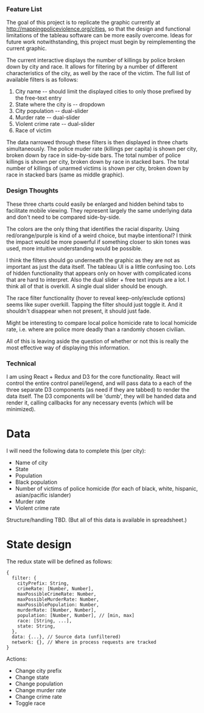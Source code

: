 

### Feature List

The goal of this project is to replicate the graphic currently at
http://mappingpoliceviolence.org/cities, so that the design and functional
limitations of the tableau software can be more easily overcome. Ideas for
future work notwithstanding, this project must begin by reimplementing the
current graphic.

The current interactive displays the number of killings by police broken down by
city and race. It allows for filtering by a number of different characteristics
of the city, as well by the race of the victim. The full list of available
filters is as follows:

1. City name -- should limit the displayed cities to only those prefixed by the
free-text entry
2. State where the city is -- dropdown
3. City population -- dual-slider
4. Murder rate -- dual-slider
5. Violent crime rate -- dual-slider
6. Race of victim

The data narrowed through these filters is then displayed in three charts
simultaneously. The police muder rate (killings per capita) is shown per city,
broken down by race in side-by-side bars. The total number of police killings is
shown per city, broken down by race in stacked bars. The total number of
killings of unarmed victims is shown per city, broken down by race in stacked
bars (same as middle graphic).


### Design Thoughts

These three charts could easily be enlarged and hidden behind tabs to facilitate
mobile viewing. They represent largely the same underlying data and don't need
to be compared side-by-side.

The colors are the only thing that identifies the racial disparity. Using
red/orange/purple is kind of a weird choice, but maybe intentional? I think the
impact would be more powerful if something closer to skin tones was used, more
intuitive understanding would be possible.

I think the filters should go underneath the graphic as they are not as
important as just the data itself. The tableau UI is a little confusing too.
Lots of hidden functionality that appears only on hover with complicated icons
that are hard to interpret. Also the dual slider + free text inputs are a lot. I
think all of that is overkill. A single dual slider should be enough.

The race filter functionality (hover to reveal keep-only/exclude options) seems
like super overkill. Tapping the filter should just toggle it. And it shouldn't
disappear when not present, it should just fade.

Might be interesting to compare local police homicide rate to local homicide
rate, i.e. where are police more deadly than a randomly chosen civilian.

All of this is leaving aside the question of whether or not this is really the
most effective way of displaying this information.


### Technical

I am using React + Redux and D3 for the core functionality. React will control
the entire control panel/legend, and will pass data to a each of the three
separate D3 components (as need if they are tabbed) to render the data itself.
The D3 components will be 'dumb', they will be handed data and render it,
calling callbacks for any necessary events (which will be minimized).


# Data

I will need the following data to complete this (per city):

- Name of city
- State
- Population
- Black population
- Number of victims of police homicide (for each of black, white, hispanic, asian/pacific islander)
- Murder rate
- Violent crime rate

Structure/handling TBD. (But all of this data is available in spreadsheet.)


# State design

The redux state will be defined as follows:
```
{
  filter: {
    cityPrefix: String,
    crimeRate: [Number, Number],
    maxPossibleCrimeRate: Number,
    maxPossibleMurderRate: Number,
    maxPossiblePopulation: Number,
    murderRate: [Number, Number],
    population: [Number, Number], // [min, max]
    race: [String, ...],
    state: String,
  },
  data: {...}, // Source data (unfiltered)
  network: {}, // Where in process requests are tracked
}
```

Actions:
- Change city prefix
- Change state
- Change population
- Change murder rate
- Change crime rate
- Toggle race
